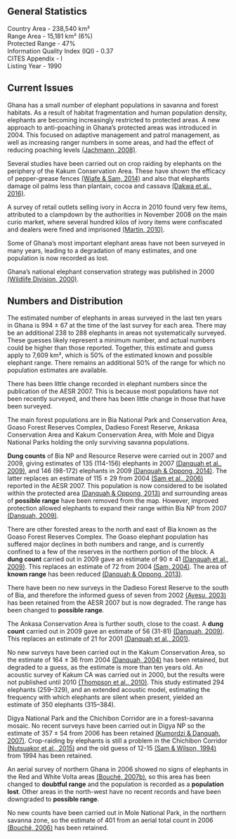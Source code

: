 ## General Statistics

Country Area - 238,540 km²<br />
Range Area - 15,181 km² (6%)<br />
Protected Range - 47%<br />
Information Quality Index (IQI) - 0.37<br />
CITES Appendix - I<br />
Listing Year -  1990

## Current Issues

Ghana has a small number of elephant populations in savanna and forest habitats. As a result of habitat fragmentation and human population density, elephants are becoming increasingly restricted to protected areas. A new approach to anti-poaching in Ghana’s protected areas was introduced in 2004. This focused on adaptive management and patrol management, as well as increasing ranger numbers in some areas, and had the effect of reducing poaching levels [(Jachmann, 2008)](/references#j).

Several studies have been carried out on crop raiding by elephants on the periphery of the Kakum Conservation Area. These have shown the efficacy of pepper-grease fences [(Wiafe & Sam, 2014)](/references#w) and also that elephants damage oil palms less than plantain, cocoa and cassava [(Dakwa et al., 2016)](/references#d).   

A survey of retail outlets selling ivory in Accra in 2010 found very few items, attributed to a clampdown by the authorities in November 2008 on the main curio market, where several hundred kilos of ivory items were confiscated and dealers were fined and imprisoned [(Martin, 2010)](/references#m).

Some of Ghana’s most important elephant areas have not been surveyed in many years, leading to a degradation of many estimates, and one population is now recorded as lost.

Ghana’s national elephant conservation strategy was published in 2000 [(Wildlife Division, 2000)](/references#w).

## Numbers and Distribution

The estimated number of elephants in areas surveyed in the last ten years in Ghana is 994 ± 67 at the time of the last survey for each area. There may be an additional 238 to 288 elephants in areas not systematically surveyed. These guesses likely represent a minimum number, and actual numbers could be higher than those reported. Together, this estimate and guess apply to 7,609 km², which is 50% of the estimated known and possible elephant range. There remains an additional 50% of the range for which no population estimates are available.

There has been little change recorded in elephant numbers since the publication of the AESR 2007. This is because most populations have not been recently surveyed, and there has been little change in those that have been surveyed. 

The main forest populations are in Bia National Park and Conservation Area, Goaso Forest Reserves Complex, Dadieso Forest Reserve, Ankasa Conservation Area and Kakum Conservation Area, with Mole and Digya National Parks holding the only surviving savanna populations. 

**Dung counts** of Bia NP and Resource Reserve were carried out in 2007 and 2009, giving estimates of 135 (114-156) elephants in 2007 [(Danquah et al., 2009)](/references#d), and 146 (98-172) elephants in 2009 [(Danquah & Oppong, 2014)](/references#d). The latter replaces an estimate of 115 ± 29 from 2004 [(Sam et al., 2006)](/references#s) reported in the AESR 2007. This population is now considered to be isolated within the protected area [(Danquah & Oppong, 2013)](/references#d) and surrounding areas of **possible range** have been removed from the map. However, improved protection allowed elephants to expand their range within Bia NP from 2007 [(Danquah, 2009)](/references#d).

There are other forested areas to the north and east of Bia known as the Goaso Forest Reserves Complex. The Goaso elephant population has suffered major declines in both numbers and range, and is currently confined to a few of the reserves in the northern portion of the block. A **dung count** carried out in 2009 gave an estimate of 90 ± 41 [(Danquah et al., 2009)](/references#d). This replaces an estimate of 72 from 2004 [(Sam, 2004)](/references#s). The area of **known range** has been reduced [(Danquah & Oppong, 2013)](/references#d).

There have been no new surveys in the Dadieso Forest Reserve to the south of Bia, and therefore the informed guess of seven from 2002 [(Ayesu, 2003)](/references#a) has been retained from the AESR 2007 but is now degraded. The range has been changed to **possible range**.

The Ankasa Conservation Area is further south, close to the coast. A **dung count** carried out in 2009 gave an estimate of 56 (31-81) [(Danquah, 2009)](/references#d). This replaces an estimate of 21 for 2001 [(Danquah et al., 2001)](/references#d).

No new surveys have been carried out in the Kakum Conservation Area, so the estimate of 164 ± 36 from 2004 [(Danquah, 2004)](/references#d) has been retained, but degraded to a guess, as the estimate is more than ten years old. An acoustic survey of Kakum CA was carried out in 2000, but the results were not published until 2010 [(Thompson et al., 2010)](/references#t). This study estimated 294 elephants (259–329), and an extended acoustic model, estimating the frequency with which elephants are silent when present, yielded an estimate of 350 elephants (315–384).

Digya National Park and the Chichibon Corridor are in a forest-savanna mosaic. No recent surveys have been carried out in Digya NP so the estimate of 357 ± 54 from 2006 has been retained [(Kumordzi & Danquah, 2007)](/references#k). Crop-raiding by elephants is still a problem in the Chichibon Corridor [(Nutsuakor et al., 2015)](/references#n) and the old guess of 12-15 [(Sam & Wilson, 1994)](/references#s) from 1994 has been retained.

An aerial survey of northern Ghana in 2006 showed no signs of elephants in the Red and White Volta areas [(Bouché, 2007b)](/references#b), so this area has been changed to **doubtful range** and the population is recorded as a **population lost**. Other areas in the north-west have no recent records and have been downgraded to **possible range**.  

No new counts have been carried out in Mole National Park, in the northern savanna zone, so the estimate of 401 from an aerial total count in 2006 [(Bouché, 2006)](/references#b) has been retained.
